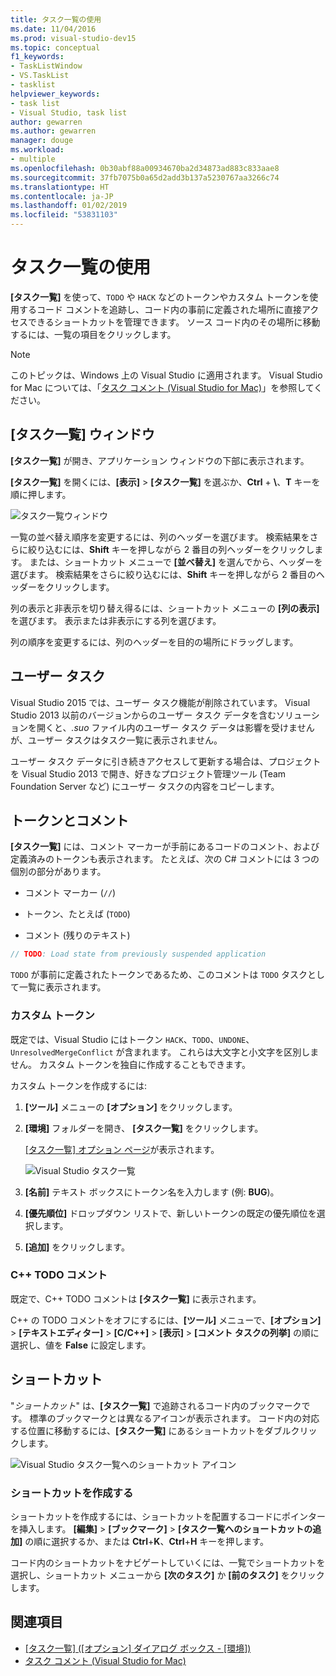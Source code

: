 ```yaml
---
title: タスク一覧の使用
ms.date: 11/04/2016
ms.prod: visual-studio-dev15
ms.topic: conceptual
f1_keywords:
- TaskListWindow
- VS.TaskList
- tasklist
helpviewer_keywords:
- task list
- Visual Studio, task list
author: gewarren
ms.author: gewarren
manager: douge
ms.workload:
- multiple
ms.openlocfilehash: 0b30abf88a00934670ba2d34873ad883c833aae8
ms.sourcegitcommit: 37fb7075b0a65d2add3b137a5230767aa3266c74
ms.translationtype: HT
ms.contentlocale: ja-JP
ms.lasthandoff: 01/02/2019
ms.locfileid: "53831103"
---
```

# <a name="use-the-task-list"></a>タスク一覧の使用

**[タスク一覧]** を使って、`TODO` や `HACK` などのトークンやカスタム トークンを使用するコード コメントを追跡し、コード内の事前に定義された場所に直接アクセスできるショートカットを管理できます。 ソース コード内のその場所に移動するには、一覧の項目をクリックします。

> [!NOTE]
> このトピックは、Windows 上の Visual Studio に適用されます。 Visual Studio for Mac については、「[タスク コメント (Visual Studio for Mac)](/visualstudio/mac/task-comments)」を参照してください。

## <a name="the-task-list-window"></a>[タスク一覧] ウィンドウ

**[タスク一覧]** が開き、アプリケーション ウィンドウの下部に表示されます。

**[タスク一覧]** を開くには、**[表示]** > **[タスク一覧]** を選ぶか、**Ctrl** + **\\**、**T** キーを順に押します。

![タスク一覧ウィンドウ](../ide/media/vs2015_task_list.png)

一覧の並べ替え順序を変更するには、列のヘッダーを選びます。 検索結果をさらに絞り込むには、**Shift** キーを押しながら 2 番目の列ヘッダーをクリックします。 または、ショートカット メニューで **[並べ替え]** を選んでから、ヘッダーを選びます。 検索結果をさらに絞り込むには、**Shift** キーを押しながら 2 番目のヘッダーをクリックします。

列の表示と非表示を切り替え得るには、ショートカット メニューの **[列の表示]** を選びます。 表示または非表示にする列を選びます。

列の順序を変更するには、列のヘッダーを目的の場所にドラッグします。

## <a name="user-tasks"></a>ユーザー タスク

Visual Studio 2015 では、ユーザー タスク機能が削除されています。 Visual Studio 2013 以前のバージョンからのユーザー タスク データを含むソリューションを開くと、*.suo* ファイル内のユーザー タスク データは影響を受けませんが、ユーザー タスクはタスク一覧に表示されません。

ユーザー タスク データに引き続きアクセスして更新する場合は、プロジェクトを Visual Studio 2013 で開き、好きなプロジェクト管理ツール (Team Foundation Server など) にユーザー タスクの内容をコピーします。

## <a name="tokens-and-comments"></a>トークンとコメント

**[タスク一覧]** には、コメント マーカーが手前にあるコードのコメント、および定義済みのトークンも表示されます。 たとえば、次の C# コメントには 3 つの個別の部分があります。

- コメント マーカー (`//`)

- トークン、たとえば (`TODO`)

- コメント (残りのテキスト)

```csharp
// TODO: Load state from previously suspended application
```

`TODO` が事前に定義されたトークンであるため、このコメントは `TODO` タスクとして一覧に表示されます。

### <a name="custom-tokens"></a>カスタム トークン

既定では、Visual Studio にはトークン `HACK`、`TODO`、`UNDONE`、`UnresolvedMergeConflict` が含まれます。 これらは大文字と小文字を区別しません。 カスタム トークンを独自に作成することもできます。

カスタム トークンを作成するには:

1. **[ツール]** メニューの **[オプション]** をクリックします。

2. **[環境]** フォルダーを開き、 **[タスク一覧]** をクリックします。

   [[タスク一覧] オプション ページ](../ide/reference/task-list-environment-options-dialog-box.md)が表示されます。

   ![Visual Studio タスク一覧](../ide/media/vs2015_task_list_options.png)

3. **[名前]** テキスト ボックスにトークン名を入力します (例: **BUG**)。

4. **[優先順位]** ドロップダウン リストで、新しいトークンの既定の優先順位を選択します。

5. **[追加]** をクリックします。

### <a name="c-todo-comments"></a>C++ TODO コメント

既定で、C++ TODO コメントは **[タスク一覧]** に表示されます。

C++ の TODO コメントをオフにするには、**[ツール]** メニューで、**[オプション]** > **[テキストエディター]** > **[C/C++]** > **[表示]** > **[コメント タスクの列挙]** の順に選択し、値を **False** に設定します。

## <a name="shortcuts"></a>ショートカット

"*ショートカット*" は、**[タスク一覧]** で追跡されるコード内のブックマークです。 標準のブックマークとは異なるアイコンが表示されます。 コード内の対応する位置に移動するには、**[タスク一覧]** にあるショートカットをダブルクリックします。

![Visual Studio タスク一覧へのショートカット アイコン](../ide/media/vs2015_task_list_bookmark.png)

### <a name="create-a-shortcut"></a>ショートカットを作成する

ショートカットを作成するには、ショートカットを配置するコードにポインターを挿入します。 **[編集]** > **[ブックマーク]** > **[タスク一覧へのショートカットの追加]** の順に選択するか、または **Ctrl**+**K**、**Ctrl**+**H** キーを押します。

コード内のショートカットをナビゲートしていくには、一覧でショートカットを選択し、ショートカット メニューから **[次のタスク]** か **[前のタスク]** をクリックします。

## <a name="see-also"></a>関連項目

- [[タスク一覧] ([オプション] ダイアログ ボックス - [環境])](../ide/reference/task-list-environment-options-dialog-box.md)
- [タスク コメント (Visual Studio for Mac)](/visualstudio/mac/task-comments)
